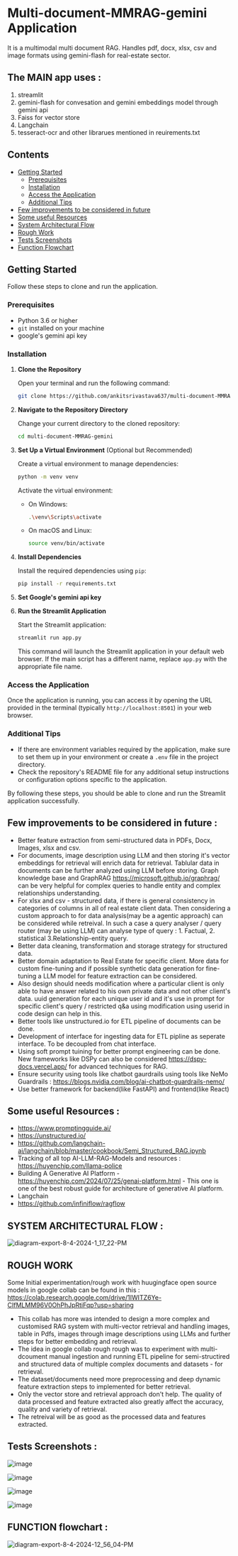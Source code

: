 # Multi-document-MMRAG-gemini Application
It is a multimodal multi document RAG. Handles pdf, docx, xlsx, csv and image formats using gemini-flash for real-estate sector. 


## The MAIN app uses : 
1. streamlit
2. gemini-flash for convesation and gemini embeddings model through gemini api
3. Faiss for vector store
4. Langchain
5. tesseract-ocr
and other librarues mentioned in reuirements.txt 

## Contents
- [Getting Started](#getting-started)
  - [Prerequisites](#prerequisites)
  - [Installation](#installation)
  - [Access the Application](#access-the-application)
  - [Additional Tips](#additional-tips)
- [Few improvements to be considered in future](#few-improvements-to-be-considered-in-future)
- [Some useful Resources](#some-useful-resources)    
- [System Architectural Flow](#system-architectural-flow)
- [Rough Work](#rough-work)
- [Tests Screenshots](#tests-screenshots)
- [Function Flowchart](#function-flowchart)

## Getting Started

Follow these steps to clone and run the application.

### Prerequisites

- Python 3.6 or higher
- `git` installed on your machine
- google's gemini api key

### Installation

1. **Clone the Repository**

    Open your terminal and run the following command:
    ```bash
    git clone https://github.com/ankitsrivastava637/multi-document-MMRAG-gemini.git
    ```

2. **Navigate to the Repository Directory**

    Change your current directory to the cloned repository:
    ```bash
    cd multi-document-MMRAG-gemini
    ```

3. **Set Up a Virtual Environment** (Optional but Recommended)

    Create a virtual environment to manage dependencies:
    ```bash
    python -m venv venv
    ```
    Activate the virtual environment:

    - On Windows:
      ```bash
      .\venv\Scripts\activate
      ```

    - On macOS and Linux:
      ```bash
      source venv/bin/activate
      ```

4. **Install Dependencies**

    Install the required dependencies using `pip`:
    ```bash
    pip install -r requirements.txt
    ```
5. **Set Google's gemini api key**    

6. **Run the Streamlit Application**

    Start the Streamlit application:
    ```bash
    streamlit run app.py
    ```
    This command will launch the Streamlit application in your default web browser. If the main script has a different name, replace `app.py` with the appropriate file name.

### Access the Application

Once the application is running, you can access it by opening the URL provided in the terminal (typically `http://localhost:8501`) in your web browser.

### Additional Tips

- If there are environment variables required by the application, make sure to set them up in your environment or create a `.env` file in the project directory.
- Check the repository's README file for any additional setup instructions or configuration options specific to the application.

By following these steps, you should be able to clone and run the Streamlit application successfully.

## Few improvements to be considered in future : 

- Better feature extraction from semi-structured data in PDFs, Docx, Images, xlsx and csv. 
- For documents, image description using LLM and then storing it's vector embeddings for retrieval will enrich data for retrieval. Tablular data in documents can be further analyzed using LLM before storing. Graph knowledge base and GraphRAG https://microsoft.github.io/graphrag/ can be very helpful for complex queries to handle entity and complex relationships understanding.
- For xlsx and csv - structured data, if there is general consistency in categories of columns in all of real estate client data. Then considering a custom approach to for data analysis(may be a agentic approach) can be considered while retreival. In such a case a query analyser / query router (may be using LLM) can analyse type of query : 1. Factual, 2. statistical 3.Relationship-entity query. 
- Better data cleaning, transformation and storage strategy for structured data.     
- Better domain adaptation to Real Estate for specific client. More data for custom fine-tuning and if possible synthetic data generation for fine-tuning a LLM model for feature extraction can be considered.  
- Also design should needs modification where a particular client is only able to have answer related to his own private data and not other client's data. uuid generation for each unique user id and it's use in prompt for specific client's query / restricted q&a using modification using userid in code design can help in this.
- Better tools like unstructured.io for ETL pipeline of documents can be done.
- Development of interface for ingesting data for ETL pipline as seperate interface. To be decoupled from chat interface.
- Using soft prompt tuining for better prompt engineering can be done. New frameworks like DSPy can also be considered https://dspy-docs.vercel.app/ for advanced techniques for RAG.
- Ensure security using tools like chatbot gaurdrails using tools like NeMo Guardrails : https://blogs.nvidia.com/blog/ai-chatbot-guardrails-nemo/
- Use better framework for backend(like FastAPI) and frontend(like React)
  
## Some useful Resources : 

- https://www.promptingguide.ai/
- https://unstructured.io/
- https://github.com/langchain-ai/langchain/blob/master/cookbook/Semi_Structured_RAG.ipynb
- Tracking of all top AI-LLM-RAG-Models and resources : https://huyenchip.com/llama-police
- Building A Generative AI Platform - https://huyenchip.com/2024/07/25/genai-platform.html - This one is one of the best robust guide for architecture of generative AI platform.
- Langchain
- https://github.com/infiniflow/ragflow




## SYSTEM ARCHITECTURAL FLOW :

![diagram-export-8-4-2024-1_17_22-PM](https://github.com/user-attachments/assets/c1bd389c-761b-46fc-a0f0-4d64fa2ee5ab)



## ROUGH WORK

Some Initial experimentation/rough work with huugingface open source models in google collab can be found in this : 
https://colab.research.google.com/drive/1IWITZ6Ye-CIfMLMM96V0OhPhJpRtiFqp?usp=sharing

- This collab has more was intended to design a more complex and customised RAG system with multi-vector retrieval and handling images, table in Pdfs, images through image descriptions using LLMs and further steps for better embedding and retrieval. 
- The idea in google collab rough rough was to experiment with multi-dcoument manual ingestion and running ETL pipeline for semi-structired and structured data of multiple complex documents and datasets - for retrieval. 
- The dataset/documents need more preprocessing and deep dynamic feature extraction steps to implemented for better retrieval. 
- Only the vector store and retrieval approach don't help. The quality of data processed and feature extracted also greatly affect the accuracy, quality and variety of retrieval. 
- The retreival will be as good as the processed data and features extracted.  



## Tests Screenshots : 
![image](https://github.com/user-attachments/assets/99d61911-748a-4be6-b52d-c21971e6030d)

![image](https://github.com/user-attachments/assets/07432d93-a4e5-49a9-91c7-e4ab43aa53ce)

![image](https://github.com/user-attachments/assets/1df8377a-7b9c-4474-a5fa-5a756c757d64)

![image](https://github.com/user-attachments/assets/6a656752-4e9c-4738-9a92-3bd3a11956a5)



## FUNCTION flowchart : 

![diagram-export-8-4-2024-12_56_04-PM](https://github.com/user-attachments/assets/338c941b-c7e1-42b2-bc47-49f40c364007)



